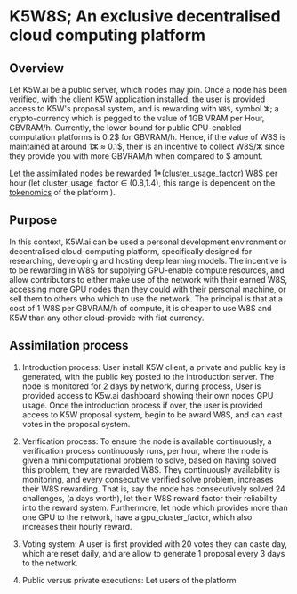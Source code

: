 # K5W8S; An exclusive decentralised cloud computing platform

## Overview 
Let K5W.ai be a public server, which nodes may join. Once a node has been verified, with the client K5W application installed, the user is provided access to K5W's proposal system, and is rewarding with `W8S`, symbol ⵣ; a crypto-currency which is pegged to the value of 1GB VRAM per Hour, GBVRAM/h. Currently, the lower bound for public GPU-enabled computation platforms is 0.2$ for GBVRAM/h. Hence, if the value of W8S is maintained at around 1ⵣ ≈ 0.1$, their is an incentive to collect W8S/ⵣ since they provide you with more GBVRAM/h when compared to $ amount. 

Let the assimilated nodes be rewarded 1*(cluster_usage_factor) W8S per hour (let cluster_usage_factor ∈ (0.8,1.4), this range is dependent on the [tokenomics](https://en.wikipedia.org/wiki/Tokenomics) of the platform ). 

## Purpose 
In this context, K5W.ai can be used a personal development environment or decentralised cloud-computing platform, specifically designed for researching, developing and hosting deep learning models. The incentive is to be rewarding in W8S for supplying GPU-enable compute resources, and allow contributors to either make use of the network with their earned W8S, accessing more GPU nodes than they could with their personal machine, or sell them to others who which to use the network. The principal is that at a cost of 1 W8S per GBVRAM/h of compute, it is cheaper to use W8S and K5W than any other cloud-provide with fiat currency. 

## Assimilation process 

1) Introduction process: User install K5W client, a private and public key is generated, with the public key posted to the introduction server. The node is monitored for 2 days by network, during process, User is provided access to K5w.ai dashboard showing their own nodes GPU usage. Once the introduction process if over, the user is provided access to K5W proposal system, begin to be award W8S, and can cast votes in the proposal system. 

2) Verification process: To ensure the node is available continuously, a verification process continuously runs, per hour, where the node is given a mini computational problem to solve, based on having solved this problem, they are rewarded W8S. They continuously availability is monitoring, and every consecutive verified solve problem, increases their W8S rewarding. That is, say the node has consecutively solved 24 challenges, (a days worth), let their W8S reward factor their reliability into the reward system. Furthermore, let node which provides more than one GPU to the network, have a gpu_cluster_factor, which also increases their hourly reward.

3) Voting system: A user is first provided with 20 votes they can caste day, which are reset daily, and are allow to generate 1 proposal every 3 days to the network.

4) Public versus private executions: Let users of the platform 




